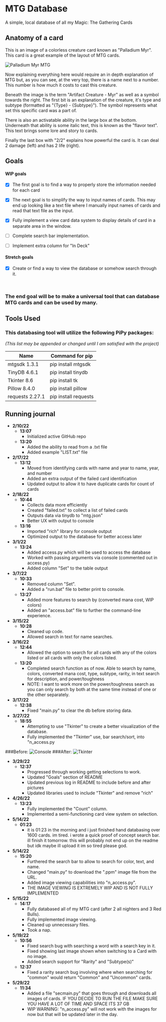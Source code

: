 # MTG Database
 A simple, local database of all my Magic: The Gathering Cards


## Anatomy of a card

This is an image of a colorless creature card known as "Palladium Myr". This card is a great example of the layout of MTG cards.

![Palladium Myr MTG](palladium-myr-som.png)

Now explaining everything here would require an in depth explanation of MTG but, as you can see, at the very top, there is a name next to a number. 
This number is how much it costs to cast this creature.

Beneath the image is the term "Artifact Creature - Myr" as well as a symbol towards the right. The first bit is an explanation of the creature, it's type and subtype
(formatted as "{Type} - {Subtype}"). The symbol represents what set this specific card was a part of.

There is also an activatable ability in the large box at the bottom. Underneath that ability is some italic text, this is known as the "flavor text".
This text brings some lore and story to cards.

Finally the last box with "2/2" explains how powerful the card is. It can deal 2 damage (left) and has 2 life (right).


## Goals

#### **WIP goals**

- [x] The first goal is to find a way to properly store the information needed for each card


- [x] The next goal is to simplify the way to input names of cards. This may end up looking like a text file where I manually input names of cards and read that text file as the input.


- [x] Fully implement a view card data system to display details of card in a separate area in the window.


- [ ] Complete search bar implementation.


- [ ] Implement extra column for "In Deck"
#### Stretch goals
- [x] Create or find a way to view the database or somehow search through it.

<br>

### The end goal will be to make a universal tool that can database MTG cards and can be used by many.

## Tools Used

### This databasing tool will utilize the following PiPy packages: 

*(This list may be appended or changed until I am satisfied with the project)*


| Name            | Command for pip      |
|-----------------|----------------------|
| mtgsdk 1.3.1    | pip install mtgsdk   |
| TinyDB 4.6.1    | pip install tinydb   |
| Tkinter 8.6     | pip install tk       |
| Pillow 8.4.0    | pip install pillow   |
| requests 2.27.1 | pip install requests |

## Running journal

* **2/10/22**
    * **13:07**
        * Initialized active GitHub repo
    * **13:20**
        * Added the ability to read from a .txt file
        * Added example "LIST.txt" file
* **2/17/22**
    * **13:12**
        * Moved from identifying cards with name and year to name, year, and number
        * Added an extra output of the failed card identification
        * Updated output to allow it to have duplicate cards for count of cards
* **2/18/22**
    * **10:44**
        * Collects data more efficiently
        * Created "failed.txt" to collect a list of failed cards
        * Outputs data via tinydb to "mtg.json"
        * Better UX with output to console 
    * **13:16**
        * Imported "rich" library for console output
        * Optimized output to the database for better access later
* **3/1/22**
    * **13:24**
        * Added access.py which will be used to access the database
        * Worked with passing arguments via console (commented out in access.py)
        * Added column "Set" to the table output
* **3/7/22**
    * **10:33**
        * Removed column "Set".
        * Added a "run.bat" file to better print to console.
    * **13:27**
        * Added more features to search by (converted mana cost, WIP colors)
        * Added an "access.bat" file to further the command-line experience.
* **3/15/22**
    * **10:28**
        * Cleaned up code.
        * Allowed search in text for name searches.
* **3/16/22**
    * **12:44**
        * Allowed the option to search for all cards with any of the colors listed or all cards with only the colors listed.
    * **13:20**
        * Completed search function as of now. Able to search by name, colors, converted mana cost, type, subtype, rarity, in text search for description, and power/toughness
        * NOTE: I want to work more on the power/toughness search as you can only search by both at the same time instead of one or the other separately.
* **3/17/22**
    * **12:38**
        * Fixed "main.py" to clear the db before storing data.
* **3/27/22**
    * **18:55**
        * Attempting to use "Tkinter" to create a better visualization of the database.
        * Fully implemented the "Tkinter" use, bar search/sort, into "n_access.py

###Before:
![Console](console_run.PNG)
###After:
![Tkinter](tk_run.PNG)

* **3/29/22**
    * **12:37**
        * Progressed through working getting selections to work.
        * Updated "Goals" section of README
        * Updated previous log in README to include before and after pictures
        * Updated libraries used to include "Tkinter" and remove "rich"
* **4/26/22**
    * **13:23**
        * Fully implemented the "Count" column.
        * Implemented a semi-functioning card view system on selection.
* **5/14/22**
    * **01:23**
        * it is 01:23 in the morning and i just finished hand databasing over 1600 cards. im tired. i wrote a quick proof of concept search bar. ill finish it tomorrow. this will probably not end up on the readme but idk maybe ill upload it im so tired please god.
* **5/14/22**
    * **15:20**
        * Furthered the search bar to allow to search for color, text, and name.
        * Changed "main.py" to download the ".ppm" image file from the URL.
        * Added image viewing capabilities into "n_access.py".
        * THE IMAGE VIEWING IS EXTREMELY WIP AND IS NOT FULLY IMPLEMENTED
* **5/15/22**
    * **14:17**
        * Fully databased all of my MTG card (after 2 all nighters and 3 Red Bulls).
        * Fully implemented image viewing.
        * Cleaned up unnecessary files.
        * Took a nap.
* **5/19/22**
    * **10:56**
        * Fixed search bug with searching a word with a search key in it.
        * Fixed showing last image shown when switching to a Card with no image.
        * Added search support for "Rarity" and "Subtype(s)"
    * **12:37**
        * Fixed a rarity search bug involving where when searching for "common" would return "Common" and "Uncommon" cards.
* **5/29/22**
    * **11:34**
        * Added a file "secmain.py" that goes through and downloads all images of cards. IF YOU DECIDE TO RUN THE FILE MAKE SURE YOU HAVE A LOT OF TIME AND SPACE ITS 37 GB
        * WIP WARNING: "n_access.py" will not work with the images for now but that will be updated later in the day.